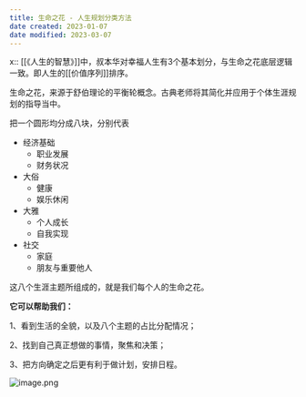 ```yaml
---
title: 生命之花 - 人生规划分类方法
date created: 2023-01-07
date modified: 2023-03-07
---
```


x:: [[《人生的智慧》]]中，叔本华对幸福人生有3个基本划分，与生命之花底层逻辑一致。即人生的[[价值序列]]排序。

生命之花，来源于舒伯理论的平衡轮概念。古典老师将其简化并应用于个体生涯规划的指导当中。

把一个圆形均分成八块，分别代表

 - 经济基础
	 - 职业发展
	 - 财务状况
 - 大俗
	 - 健康
	 - 娱乐休闲
 - 大雅
	 - 个人成长
	 - 自我实现
 - 社交
	 - 家庭
	 - 朋友与重要他人

这八个生涯主题所组成的，就是我们每个人的生命之花。

**它可以帮助我们：**

1、看到生活的全貌，以及八个主题的占比分配情况；

2、找到自己真正想做的事情，聚焦和决策；

3、把方向确定之后更有利于做计划，安排日程。

![image.png](https://img.oldwinter.top/202301071919954.png)
